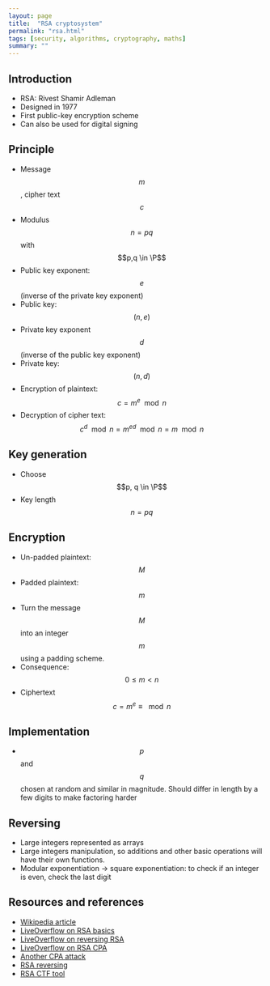 ```yaml
---
layout: page
title:  "RSA cryptosystem"
permalink: "rsa.html"
tags: [security, algorithms, cryptography, maths]
summary: ""
---
```

$$
\newcommand{\P}{\mathbb{P}}
$$

## Introduction
* RSA: Rivest Shamir Adleman
* Designed in 1977
* First public-key encryption scheme
* Can also be used for digital signing

## Principle
* Message $$m$$, cipher text $$c$$
* Modulus $$n = pq$$ with $$p,q \in \P$$
* Public key exponent: $$e$$ (inverse of the private key exponent)
* Public key: $$(n, e)$$
* Private key exponent $$d$$ (inverse of the public key exponent)
* Private key: $$(n, d)$$
* Encryption of plaintext: $$c = m^e \mod n$$
* Decryption of cipher text: $$c^d \mod n = m^{ed} \mod n = m \mod n$$


## Key generation
* Choose $$p, q \in \P$$
* Key length $$n = pq$$

## Encryption
* Un-padded plaintext: $$M$$
* Padded plaintext: $$m$$
* Turn the message $$M$$ into an integer $$m$$ using a padding scheme.
* Consequence: $$0 \leqslant m < n$$
* Ciphertext $$c = m^e \equiv \mod n$$

## Implementation
* $$p$$ and $$q$$ chosen at random and similar in magnitude. Should differ in length by a few digits to make factoring harder


## Reversing
* Large integers represented as arrays
* Large integers manipulation, so additions and other basic operations will have their own functions.
* Modular exponentiation -> square exponentiation: to check if an integer is even, check the last digit


## Resources and references
* [Wikipedia article](https://en.wikipedia.org/wiki/RSA_(cryptosystem))
* [LiveOverflow on RSA basics](https://www.youtube.com/watch?v=sYCzu04ftaY)
* [LiveOverflow on reversing RSA](https://www.youtube.com/watch?v=dcR1dkZJ7iU)
* [LiveOverflow on RSA CPA](https://www.youtube.com/watch?v=bFfyROX7V0s)
* [Another CPA attack](https://wiki.newae.com/Tutorial_B11_Breaking_RSA)
* [RSA reversing](https://resources.infosecinstitute.com/breaking-software-protection-rsa/)
* [RSA CTF tool](https://github.com/Ganapati/RsaCtfTool/blob/master/README.md)
